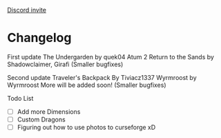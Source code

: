 [Discord invite](https://discord.gg/tGyZvxcpPb)

# Changelog

First update
The Undergarden by quek04
Atum 2 Return to the Sands by Shadowclaimer, Girafi
(Smaller bugfixes)

Second update
Traveler's Backpack By Tiviacz1337
Wyrmroost by Wyrmroost
More will be added soon!
(Smaller bugfixes)

Todo List
- [ ] Add more Dimensions
- [ ] Custom Dragons
- [ ] Figuring out how to use photos to curseforge xD
